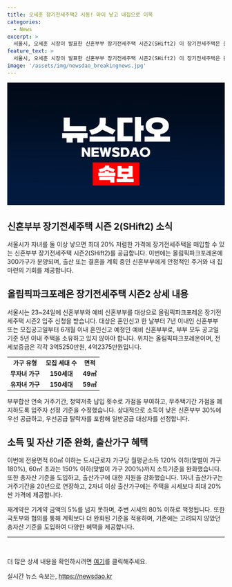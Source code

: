 ```yaml
---
title: 오세훈 장기전세주택2 시동! 아이 낳고 내집으로 이목
categories:
  - News
excerpt: >
  서울시, 오세훈 시장이 발표한 신혼부부 장기전세주택 시즌2(SHift2) 이 장기전세주택은 올림픽파크포레온 300가구로, 1자녀 출산 시 20년 거주, 2자녀 이상 시세 80%로 매입 가능한 정책으로 두 자녀 이상 가구에게는 최대 20% 저렴한 매입 혜택과 이동효 지원, 30% 신혼부부에게 우선 공급, 최종 당첨자 발표는 10월 7일, 입주는 12월 4일부터 예정된다. 입주 이후 자녀 출산 시 지원이 가산될 예정이다.
feature_text: >
  서울시, 오세훈 시장이 발표한 신혼부부 장기전세주택 시즌2(SHift2) 이 장기전세주택은 올림픽파크포레온 300가구로, 1자녀 출산 시 20년 거주, 2자녀 이상 시세 80%로 매입 가능한 정책으로 두 자녀 이상 가구에게는 최대 20% 저렴한 매입 혜택과 이동효 지원, 30% 신혼부부에게 우선 공급, 최종 당첨자 발표는 10월 7일, 입주는 12월 4일부터 예정된다. 입주 이후 자녀 출산 시 지원이 가산될 예정이다.
image: '/assets/img/newsdao_breakingnews.jpg'
---
```


<p><img src="/assets/img/newsdao_breakingnews.jpg" alt="flaretime 속보" /></p>

<h2 data-ke-size="size26">신혼부부 장기전세주택 시즌 2(SHift2) 소식</h2>

<p data-ke-size="size16">서울시가 자녀를 둘 이상 낳으면 최대 20% 저렴한 가격에 장기전세주택을 매입할 수 있는 신혼부부 장기전세주택 시즌2(SHift2)를 공급합니다. 이번에는 올림픽파크포레온에 300가구가 분양되며, 출산 또는 결혼을 계획 중인 신혼부부에게 안정적인 주거와 내 집 마련의 기회를 제공합니다.</p>

<h2 data-ke-size="size24">올림픽파크포레온 장기전세주택 시즌2 상세 내용</h2>

<p data-ke-size="size16">서울시는 23~24일에 신혼부부와 예비 신혼부부를 대상으로 올림픽파크포레온 장기전세주택 시즌2 입주 신청을 받습니다. 대상은 혼인신고 한 날부터 7년 이내인 신혼부부 또는 모집공고일부터 6개월 이내 혼인신고 예정인 예비 신혼부부로, 부부 모두 공고일 기준 5년 이내 주택을 소유하고 있지 않아야 합니다. 위치는 올림픽파크포레온이며, 전세보증금은 각각 3억5250만원, 4억2375만원입니다.</p>

<table>
    <tr>
        <td style="text-align: center; height: 17px;"><b>가구 유형</b></td>
        <td style="text-align: center; height: 17px;"><b>모집 세대 수</b></td>
        <td style="text-align: center; height: 17px;"><b>면적</b></td>
    </tr>
    <tr>
        <td style="text-align: center; height: 17px;"><b>무자녀 가구</b></td>
        <td style="text-align: center; height: 17px;"><b>150세대</b></td>
        <td style="text-align: center; height: 17px;"><b>49㎡</b></td>
    </tr>
    <tr>
        <td style="text-align: center; height: 17px;"><b>유자녀 가구</b></td>
        <td style="text-align: center; height: 17px;"><b>150세대</b></td>
        <td style="text-align: center; height: 17px;"><b>59㎡</b></td>
    </tr>
</table>

<p data-ke-size="size16">부부합산 연속 거주기간, 청약저축 납입 횟수로 가점을 부여하고, 무주택기간 가점을 폐지하도록 입주자 선정 기준을 수정했습니다. 상대적으로 소득이 낮은 신혼부부 30%에 우선 공급하고, 우선공급 탈락자를 포함해 일반공급 대상자를 선정합니다.</p>

<h2 data-ke-size="size24">소득 및 자산 기준 완화, 출산가구 혜택</h2>

<p data-ke-size="size16">이번에 전용면적 60㎡ 이하는 도시근로자 가구당 월평균소득 120% 이하(맞벌이 가구 180%), 60㎡ 초과는 150% 이하(맞벌이 가구 200%)까지 소득기준을 완화했습니다. 또한 총자산 기준을 도입하고, 출산가구에 대한 지원을 강화했습니다. 1자녀 출산가구는 거주기간을 20년으로 연장하고, 2자녀 이상 출산가구에는 주택을 시세보다 최대 20% 싼 가격에 제공합니다.</p>

<p data-ke-size="size16">재계약은 기계약 금액의 5%를 넘지 못하며, 주변 시세의 80% 이하로 책정됩니다. 또한 국토부와 협의를 통해 계획보다 더 완화된 기준을 적용하며, 기존에는 고려되지 않았던 총자산 기준을 도입하여 다양한 혜택을 제공합니다.</p>

<hr>

<p data-ke-size="size16">&nbsp;</p>

<p data-ke-size="size16">더 많은 상세 내용을 확인하시려면 <a href="https://talk.tf.co.kr/bbs/report/write">여기</a>를 클릭해주세요.</p>
실시간 뉴스 속보는, <a href="https://newsdao.kr" rel="dofollow">https://newsdao.kr</a>


